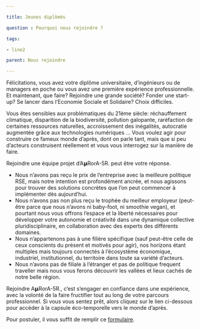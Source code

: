 ```yaml
---

title: Jeunes diplômés

question : Pourquoi nous rejoindre ? 

tags:

- line2

parent: Nous rejoindre

---
```


Félicitations, vous avez votre diplôme universitaire, d’ingénieurs ou de managers en poche ou vous avez une première expérience professionnelle. Et maintenant, que faire? Rejoindre une grande société? Fonder une start-up? Se lancer dans l’Economie Sociale et Solidaire? Choix difficiles.

Vous êtes sensibles aux problématiques du 21ème siècle: réchauffement climatique, disparition de la biodiversité, pollution galopante, raréfaction de certaines ressources naturelles, accroissement des inégalités, autocratie augmentée grâce aux technologies numériques … Vous voulez agir pour construire ce fameux monde d’après, dont on parle tant, mais que si peu d’acteurs construisent réellement et vous vous interrogez sur la manière de faire.

Rejoindre une équipe projet d’A𝝻RorA-5R. peut être votre réponse.


* Nous n’avons pas reçu le prix de l’entreprise avec la meilleure politique RSE, mais notre intention est profondément ancrée, et nous agissons pour trouver des solutions concrètes que l’on peut commencer à implémenter dès aujourd’hui.
* Nous n’avons pas non plus reçu le trophée du meilleur employeur (peut-être parce que nous n’avons ni baby-foot, ni smoothie vegan), et pourtant nous vous offrons l’espace et la liberté nécessaires pour développer votre autonomie et créativité dans une dynamique collective pluridisciplinaire, en collaboration avec des experts des différents domaines.
* Nous n’appartenons pas à une filière spécifique (sauf peut-être celle de ceux conscients du présent et motivés pour agir), nos horizons étant multiples mais toujours connectés à l’écosystème économique, industriel, institutionnel, du territoire dans toute sa variété d’acteurs.
* Nous n’avons pas de filiale à l’étranger et pas de politique frequent traveller mais nous vous ferons découvrir les vallées et lieux cachés de notre belle région.

Rejoindre A𝝻RorA-5R., c’est s’engager en confiance dans une expérience, avec la volonté de la faire fructifier tout au long de votre parcours professionnel. Si vous vous sentez prêt, alors cliquez sur le lien ci-dessous pour accéder à la capsule éco-temporelle vers le monde d’après.

Pour postuler, il vous suffit de remplir ce [formulaire](https://www.google.com/url?q=https://forms.gle/bG2fMDdt7kNNmtP48&sa=D&source=editors&ust=1612786702532000&usg=AOvVaw3d1q2ZQqlikyc76mrQe6RQ).

